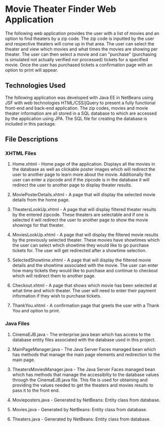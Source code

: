 # Movie Theater Finder Web Application

The following web application provides the user with a list of movies and an option to find theaters by a zip code. The zip code is inputted by the user and respective theaters will come up in that area. The user can select the theater and view which movies and what times the movies are showing per theater. The user can then select a movie and can "purchase" (purchasing is simulated not actually verified nor processed) tickets for a specified movie. Once the user has purchased tickets a confirmation page with an option to print will appear.

## Technologies Used

The following application was developed with Java EE in NetBeans using JSF with web technologies HTML/CSS/jQuery to present a fully functional front-end and back-end application. The zip codes, movies and movie theater information are all stored in a SQL database to which are accessed by the application using JPA. The SQL file for creating the database is included in this package.

## File Descriptions

### XHTML Files

1. Home.xhtml - Home page of the application. Displays all the movies in the database as well as clickable poster images which will redirect the user to another page 
		to learn more about the movie. Additionally the user can enter a zipcode and if the zipcode is in the database it will redirect the user to another page to
		display theater results.

2. MoviePosterDetails.xhtml - A page that will display the selected movie details from the home page.

3. TheatersLookUp.xhtml - A page that will display filtered theater results by the entered zipcode. These theaters are selectable and if one is selected it will redirect the
			  user to another page to show the movie showings for that theater.

4. MoviesLookUp.xhtml - A page that will display the filtered movie results by the previously selected theater. These movies have showtimes which the user can select which showtime
			they would like to go purchase tickets for. The user will get redirected after a showtime selection.

5. SelectedShowtime.xhtml - A page that will display the filtered movie details and the showtime associated with the movie. The user can enter how many tickets they would like to purchase
			    and continue to checkout which will redirect them to another page.

6. Checkout.xhtml - A page that shows which movie has been selected at what time and which theater. The user will need to enter their payment information if they wish to purchase tickets.

7. ThankYou.xhtml - A confirmation page that greets the user with a Thank You and option to print. 

### Java Files

1. CinemaEJB.java - The enterprise java bean which has access to the database entity files associated with the database used in this project.

2. MainPageManager.java - The Java Server Faces managed bean which has methods that manage the main page elements and redirection to the main page.

3. TheatersMoviesManager.java - The Java Server Faces managed bean which has methods that manage the accessiblity to the database values through the CinemaEJB.java file. This file is used for obtaining and providing the values needed to get the theaters and movies results to pass it to the front end.

4. Movieposters.java - Generated by NetBeans: Entity class from database.

5. Movies.java - Generated by NetBeans: Entity class from database.

6. Theaters.java - Generated by NetBeans: Entity class from database.

